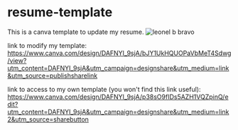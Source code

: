 # resume-template
This is a canva template to update my resume.
![leonel b  bravo](https://user-images.githubusercontent.com/96897286/192415430-ee7f5cd8-5368-43b4-9966-6e5e919bcf9a.png)

link to modify my template:
https://www.canva.com/design/DAFNYI_9sjA/bJY1UkHQUOPaVbMeT4Sdwg/view?utm_content=DAFNYI_9sjA&utm_campaign=designshare&utm_medium=link&utm_source=publishsharelink

link to access to my own template (you won't find this link useful):
https://www.canva.com/design/DAFNYI_9sjA/p38sO9fIDs5AZH1VQZpinQ/edit?utm_content=DAFNYI_9sjA&utm_campaign=designshare&utm_medium=link2&utm_source=sharebutton

